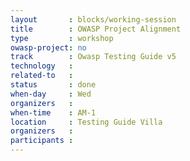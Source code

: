 ```yaml
---
layout       : blocks/working-session
title        : OWASP Project Alignment
type         : workshop
owasp-project: no
track        : Owasp Testing Guide v5
technology   :
related-to   :
status       : done
when-day     : Wed
organizers   : 
when-time    : AM-1
location     : Testing Guide Villa
organizers   : 
participants : 
---
```

